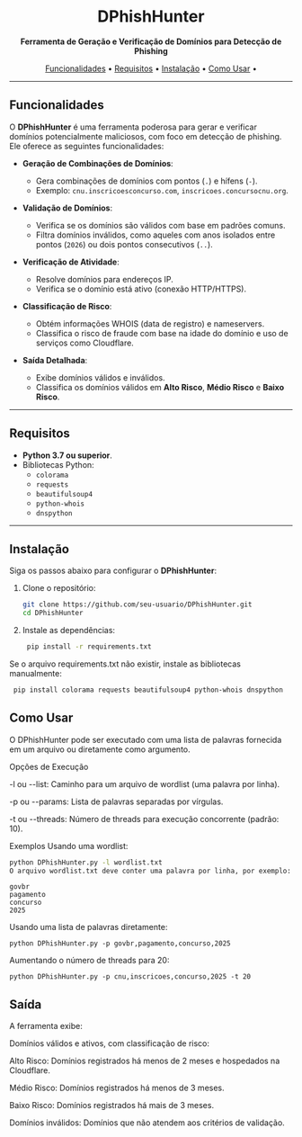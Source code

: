 <h1 align="center">DPhishHunter</h1>
<p align="center">
  <strong>Ferramenta de Geração e Verificação de Domínios para Detecção de Phishing</strong>
</p>
<p align="center">
  <a href="#funcionalidades">Funcionalidades</a> •
  <a href="#requisitos">Requisitos</a> •
  <a href="#instalação">Instalação</a> •
  <a href="#como-usar">Como Usar</a> •
</p>

---

## Funcionalidades

O **DPhishHunter** é uma ferramenta poderosa para gerar e verificar domínios potencialmente maliciosos, com foco em detecção de phishing. Ele oferece as seguintes funcionalidades:

- **Geração de Combinações de Domínios**:
  - Gera combinações de domínios com pontos (`.`) e hífens (`-`).
  - Exemplo: `cnu.inscricoesconcurso.com`, `inscricoes.concursocnu.org`.

- **Validação de Domínios**:
  - Verifica se os domínios são válidos com base em padrões comuns.
  - Filtra domínios inválidos, como aqueles com anos isolados entre pontos (`2026`) ou dois pontos consecutivos (`..`).

- **Verificação de Atividade**:
  - Resolve domínios para endereços IP.
  - Verifica se o domínio está ativo (conexão HTTP/HTTPS).

- **Classificação de Risco**:
  - Obtém informações WHOIS (data de registro) e nameservers.
  - Classifica o risco de fraude com base na idade do domínio e uso de serviços como Cloudflare.

- **Saída Detalhada**:
  - Exibe domínios válidos e inválidos.
  - Classifica os domínios válidos em **Alto Risco**, **Médio Risco** e **Baixo Risco**.

---

## Requisitos

- **Python 3.7 ou superior**.
- Bibliotecas Python:
  - `colorama`
  - `requests`
  - `beautifulsoup4`
  - `python-whois`
  - `dnspython`

---

## Instalação

Siga os passos abaixo para configurar o **DPhishHunter**:

1. Clone o repositório:

   ```bash
   git clone https://github.com/seu-usuario/DPhishHunter.git
   cd DPhishHunter
   ```

2. Instale as dependências:
   ```bash
    pip install -r requirements.txt
   ```
Se o arquivo requirements.txt não existir, instale as bibliotecas manualmente:
   ```bash
    pip install colorama requests beautifulsoup4 python-whois dnspython
   ```

## Como Usar

O DPhishHunter pode ser executado com uma lista de palavras fornecida em um arquivo ou diretamente como argumento.

Opções de Execução

-l ou --list: Caminho para um arquivo de wordlist (uma palavra por linha).

-p ou --params: Lista de palavras separadas por vírgulas.

-t ou --threads: Número de threads para execução concorrente (padrão: 10).

Exemplos
Usando uma wordlist:

   ```bash
python DPhishHunter.py -l wordlist.txt
O arquivo wordlist.txt deve conter uma palavra por linha, por exemplo:
   ```

   ```
govbr
pagamento
concurso
2025
   ```
Usando uma lista de palavras diretamente:

   ```
python DPhishHunter.py -p govbr,pagamento,concurso,2025
   ```
Aumentando o número de threads para 20:

   ```
python DPhishHunter.py -p cnu,inscricoes,concurso,2025 -t 20
   ```

## Saída

A ferramenta exibe:

Domínios válidos e ativos, com classificação de risco:

Alto Risco: Domínios registrados há menos de 2 meses e hospedados na Cloudflare.

Médio Risco: Domínios registrados há menos de 3 meses.

Baixo Risco: Domínios registrados há mais de 3 meses.

Domínios inválidos: Domínios que não atendem aos critérios de validação.

